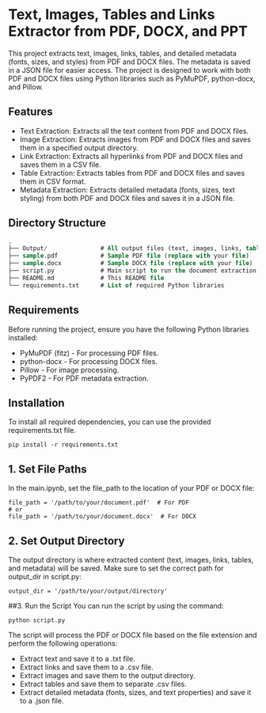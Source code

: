 # Text, Images, Tables and Links Extractor from PDF, DOCX, and PPT
This project extracts text, images, links, tables, and detailed metadata (fonts, sizes, and styles) from PDF and DOCX files. The metadata is saved in a JSON file for easier access. The project is designed to work with both PDF and DOCX files using Python libraries such as PyMuPDF, python-docx, and Pillow.
## Features
- Text Extraction: Extracts all the text content from PDF and DOCX files.
- Image Extraction: Extracts images from PDF and DOCX files and saves them in a specified output directory.
- Link Extraction: Extracts all hyperlinks from PDF and DOCX files and saves them in a CSV file.
- Table Extraction: Extracts tables from PDF and DOCX files and saves them in CSV format.
- Metadata Extraction: Extracts detailed metadata (fonts, sizes, text styling) from both PDF and DOCX files and saves it in a JSON file.

## Directory Structure
``` sql
.
├── Output/               # All output files (text, images, links, tables, metadata) are saved here
├── sample.pdf            # Sample PDF file (replace with your file)
├── sample.docx           # Sample DOCX file (replace with your file)
├── script.py             # Main script to run the document extraction
├── README.md             # This README file
└── requirements.txt      # List of required Python libraries
```
## Requirements
Before running the project, ensure you have the following Python libraries installed:

- PyMuPDF (fitz) - For processing PDF files.
- python-docx - For processing DOCX files.
- Pillow - For image processing.
- PyPDF2 - For PDF metadata extraction.

## Installation
To install all required dependencies, you can use the provided requirements.txt file.

``` code
pip install -r requirements.txt
```
## 1. Set File Paths
In the main.ipynb, set the file_path to the location of your PDF or DOCX file:
```code
file_path = '/path/to/your/document.pdf'  # For PDF
# or
file_path = '/path/to/your/document.docx'  # For DOCX
```
## 2. Set Output Directory
The output directory is where extracted content (text, images, links, tables, and metadata) will be saved. Make sure to set the correct path for output_dir in script.py:
```code
output_dir = '/path/to/your/output/directory'
```
##3. Run the Script
You can run the script by using the command:

```code
python script.py
```
The script will process the PDF or DOCX file based on the file extension and perform the following operations:

- Extract text and save it to a .txt file.
- Extract links and save them to a .csv file.
- Extract images and save them to the output directory.
- Extract tables and save them to separate .csv files.
- Extract detailed metadata (fonts, sizes, and text properties) and save it to a .json file.
  


